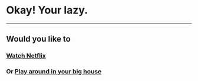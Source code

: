 # Okay! Your lazy. 
---
## Would you like to
### [Watch Netflix](watchnetflix/watchednetflix.md)
### Or [Play around in your big house](stayedhome,housewentonfire.md)